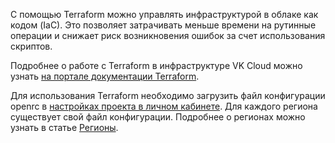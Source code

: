 C помощью Terraform можно управлять инфраструктурой в облаке как кодом (IaС). Это позволяет затрачивать меньше времени на рутинные операции и снижает риск возникновения ошибок за счет использования скриптов.

Подробнее о работе с Terraform в инфраструктуре VK Cloud можно узнать [на портале документации Terraform](https://registry.terraform.io/providers/MailRuCloudSolutions/mcs/latest/docs).

Для использования Terraform необходимо загрузить файл конфигурации openrc в [настройках проекта в личном кабинете](https://mcs.mail.ru/app/project/terraform/). Для каждого региона существует свой файл конфигурации. Подробнее о регионах можно узнать в статье [Регионы](https://mcs.mail.ru/docs/ru/additionals/start/user-account/regions).
